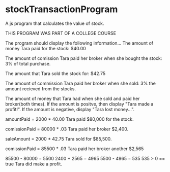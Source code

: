 # stockTransactionProgram
A js program that calculates the value of stock.

THIS PROGRAM WAS PART OF A COLLEGE COURSE


The program should display the following information...
The amount of money Tara paid for the stock: $40.00

The amount of comission Tara paid her broker when she bought the stock: 3% of total purchase.

The amount that Tara sold the stock for: $42.75
 
The amount of commission Tara paid her broker when she sold: 3% the amount recieved from the stocks.
 
The amount of money that Tara had when she sold and paid her broker(both times). If the amount is positve,
  then display "Tara made a profit!". If the amount is negative, display "Tara lost money...".

amountPaid = 2000 * 40.00
Tara paid $80,000 for the stock.

comissionPaid = 80000 * .03
Tara paid her broker $2,400.

saleAmount = 2000 * 42.75
Tara sold for $85,500.

comissionPaid = 85500 * .03
Tara paid her broker another $2,565

85500 - 80000 = 5500
2400 + 2565 = 4965
5500 - 4965 = 535
535 > 0 == true
Tara did make a profit.
